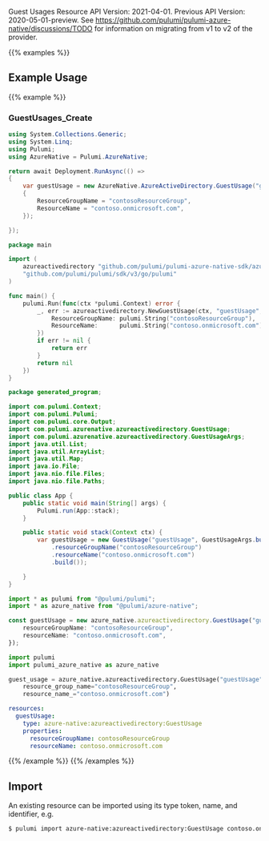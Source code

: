 Guest Usages Resource
API Version: 2021-04-01.
Previous API Version: 2020-05-01-preview. See https://github.com/pulumi/pulumi-azure-native/discussions/TODO for information on migrating from v1 to v2 of the provider.

{{% examples %}}
## Example Usage
{{% example %}}
### GuestUsages_Create
```csharp
using System.Collections.Generic;
using System.Linq;
using Pulumi;
using AzureNative = Pulumi.AzureNative;

return await Deployment.RunAsync(() => 
{
    var guestUsage = new AzureNative.AzureActiveDirectory.GuestUsage("guestUsage", new()
    {
        ResourceGroupName = "contosoResourceGroup",
        ResourceName = "contoso.onmicrosoft.com",
    });

});


```

```go
package main

import (
	azureactivedirectory "github.com/pulumi/pulumi-azure-native-sdk/azureactivedirectory"
	"github.com/pulumi/pulumi/sdk/v3/go/pulumi"
)

func main() {
	pulumi.Run(func(ctx *pulumi.Context) error {
		_, err := azureactivedirectory.NewGuestUsage(ctx, "guestUsage", &azureactivedirectory.GuestUsageArgs{
			ResourceGroupName: pulumi.String("contosoResourceGroup"),
			ResourceName:      pulumi.String("contoso.onmicrosoft.com"),
		})
		if err != nil {
			return err
		}
		return nil
	})
}

```

```java
package generated_program;

import com.pulumi.Context;
import com.pulumi.Pulumi;
import com.pulumi.core.Output;
import com.pulumi.azurenative.azureactivedirectory.GuestUsage;
import com.pulumi.azurenative.azureactivedirectory.GuestUsageArgs;
import java.util.List;
import java.util.ArrayList;
import java.util.Map;
import java.io.File;
import java.nio.file.Files;
import java.nio.file.Paths;

public class App {
    public static void main(String[] args) {
        Pulumi.run(App::stack);
    }

    public static void stack(Context ctx) {
        var guestUsage = new GuestUsage("guestUsage", GuestUsageArgs.builder()        
            .resourceGroupName("contosoResourceGroup")
            .resourceName("contoso.onmicrosoft.com")
            .build());

    }
}

```

```typescript
import * as pulumi from "@pulumi/pulumi";
import * as azure_native from "@pulumi/azure-native";

const guestUsage = new azure_native.azureactivedirectory.GuestUsage("guestUsage", {
    resourceGroupName: "contosoResourceGroup",
    resourceName: "contoso.onmicrosoft.com",
});

```

```python
import pulumi
import pulumi_azure_native as azure_native

guest_usage = azure_native.azureactivedirectory.GuestUsage("guestUsage",
    resource_group_name="contosoResourceGroup",
    resource_name_="contoso.onmicrosoft.com")

```

```yaml
resources:
  guestUsage:
    type: azure-native:azureactivedirectory:GuestUsage
    properties:
      resourceGroupName: contosoResourceGroup
      resourceName: contoso.onmicrosoft.com

```

{{% /example %}}
{{% /examples %}}

## Import

An existing resource can be imported using its type token, name, and identifier, e.g.

```sh
$ pulumi import azure-native:azureactivedirectory:GuestUsage contoso.onmicrosoft.com /subscriptions/c80fb759-c965-4c6a-9110-9b2b2d038882/resourceGroups/contosoResourceGroup/providers/Microsoft.AzureActiveDirectory/guestUsages/contoso.onmicrosoft.com 
```
